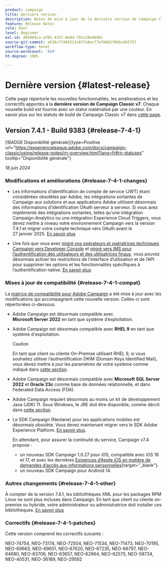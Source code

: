 ```yaml
---
product: campaign
title: Dernière version
description: Notes de mise à jour de la dernière version de Campaign Classic v7
feature: Release Notes
role: User
level: Beginner
exl-id: d65869ca-a785-4327-8e8d-791c28e4696c
source-git-commit: ab38c7fd45513c6f7a8ecf7ef8601f0b5a4b5757
workflow-type: tm+mt
source-wordcount: '424'
ht-degree: 100%

---
```


# Dernière version {#latest-release}

Cette page répertorie les nouvelles fonctionnalités, les améliorations et les correctifs apportés à la **dernière version de Campaign Classic v7**. Chaque nouvelle build est fournie avec un statut matérialisé par une couleur. En savoir plus sur les statuts de build de Campaign Classic v7 dans [cette page](rn-overview.md).

## Version 7.4.1 - Build 9383 {#release-7-4-1}

[!BADGE Disponibilité générale]{type=Positive url="https://experienceleague.adobe.com/docs/campaign-classic/using/release-notes/rn-overview.html?lang=fr#rn-statuses" tooltip="Disponibilité générale"}

_18 juin 2024_

### Modifications et améliorations {#release-7-4-1-changes}

* Les informations d’identification de compte de service (JWT) étant considérées obsolètes par Adobe, les intégrations sortantes de Campaign aux solutions et aux applications Adobe utilisent désormais des informations d’identification OAuth serveur à serveur. Si vous avez implémenté des intégrations sortantes, telles qu’une intégration Campaign-Analytics ou une intégration Experience Cloud Triggers, vous devez mettre à niveau votre environnement Campaign vers la version 7.4.1 et migrer votre compte technique vers OAuth avant le 27 janvier 2025. [En savoir plus](../../integrations/using/oauth-technical-account.md)

* Une fois que vous avez [migré vos opérateurs et opératrices techniques Campaign vers Developer Console](../../technotes/using/ims-migration.md) et [migré vers IMS pour l’authentification des utilisateurs et des utilisatrices finaux](../../technotes/using/migrate-users-to-ims.md), vous pouvez désormais activer les restrictions de l’interface d’utilisation et de l’API pour supprimer les options et les fonctionnalités spécifiques à l’authentification native. [En savoir plus](../../technotes/using/impact-ims-migration.md)


### Mises à jour de compatibilité {#release-7-4-1-compat}

La [matrice de compatibilité pour Adobe Campaign](compatibility-matrix.md) a été mise à jour avec les modifications qui accompagnent cette nouvelle version. Celles-ci sont répertoriées ci-dessous.

* Adobe Campaign est désormais compatible avec **Microsoft Server 2022** en tant que système d’exploitation.
* Adobe Campaign est désormais compatible avec **RHEL 9** en tant que système d&#39;exploitation.

  >[!CAUTION]
  >
  >En tant que client ou cliente On-Premise utilisant RHEL 9, si vous souhaitez utiliser l’authentification DKIM (Domain Keys Identified Mail), vous devez mettre à jour les paramètres de votre système comme indiqué dans [cette section](../../installation/using/installing-packages-with-linux.md#rhel-9-update).


* Adobe Campaign est désormais compatible avec **Microsoft SQL Server 2022** et **Oracle 23c** comme base de données relationnelle, et dans Federated Data Access (FDA).

* Adobe Campaign requiert désormais au moins un kit de développement Java (JDK) 11. Sous Windows, le JRE doit être disponible, comme décrit dans [cette section](../../installation/using/application-server.md#jdk).

* Le SDK Campaign (Neolane) pour les applications mobiles est désormais obsolète. Vous devez maintenant migrer vers le SDK Adobe Experience Platform. [En savoir plus](deprecated-features.md).

  En attendant, pour assurer la continuité du service, Campaign v7.4 propose :

   * un nouveau SDK Campaign 1.0.27 pour iOS, compatible avec iOS 16 et 17, et avec les dernières [Exigences d’Apple iOS en matière de demandes d’accès aux informations personnelles](https://developer.apple.com/news/?id=r1henawx){target="_blank"}.
   * un nouveau SDK Campaign pour Android 14.

### Autres changements {#release-7-4-1-other}

À compter de la version 7.4.1, les bibliothèques XML pour les packages RPM Linux ne sont plus incluses dans Campaign. En tant que client ou cliente on-premise ou hybride, votre administrateur ou administratrice doit installer ces bibliothèques. [En savoir plus](../../installation/using/installing-packages-with-linux.md)

### Correctifs {#release-7-4-1-patches}

Cette version comprend les correctifs suivants :

NEO-74754, NEO-73174, NEO-72504, NEO-71534, NEO-71473, NEO-70195, NEO-69663, NEO-69651, NEO-67620, NEO-67235, NEO-66797, NEO-64680, NEO-63706, NEO-63657, NEO-62964, NEO-62575, NEO-58734, NEO-40531, NEO-36189, NEO-29592


